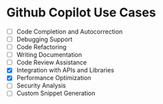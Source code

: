 # Github Copilot Use Cases


- [ ] Code Completion and Autocorrection
- [ ] Debugging Support
- [ ] Code Refactoring
- [ ] Writing Documentation
- [ ] Code Review Assistance
- [x] Integration with APIs and Libraries
- [x] Performance Optimization
- [ ] Security Analysis
- [ ] Custom Snippet Generation
